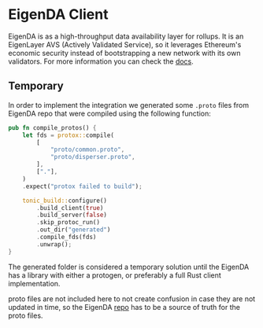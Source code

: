 # EigenDA Client

EigenDA is as a high-throughput data availability layer for rollups. It is an EigenLayer AVS (Actively Validated
Service), so it leverages Ethereum's economic security instead of bootstrapping a new network with its own validators.
For more information you can check the [docs](https://docs.eigenda.xyz/).

## Temporary

In order to implement the integration we generated some `.proto` files from EigenDA repo that were compiled using the
following function:

```rust
pub fn compile_protos() {
    let fds = protox::compile(
        [
            "proto/common.proto",
            "proto/disperser.proto",
        ],
        ["."],
    )
    .expect("protox failed to build");

    tonic_build::configure()
        .build_client(true)
        .build_server(false)
        .skip_protoc_run()
        .out_dir("generated")
        .compile_fds(fds)
        .unwrap();
}
```

The generated folder is considered a temporary solution until the EigenDA has a library with either a protogen, or
preferably a full Rust client implementation.

proto files are not included here to not create confusion in case they are not updated in time, so the EigenDA
[repo](https://github.com/Layr-Labs/eigenda/tree/master/api/proto) has to be a source of truth for the proto files.
